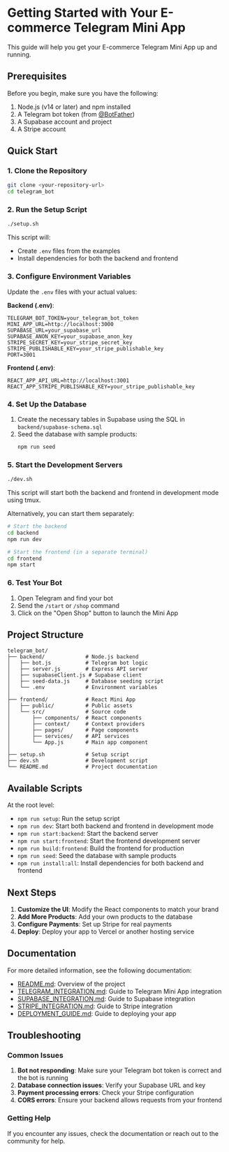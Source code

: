 # Getting Started with Your E-commerce Telegram Mini App

This guide will help you get your E-commerce Telegram Mini App up and running.

## Prerequisites

Before you begin, make sure you have the following:

1. Node.js (v14 or later) and npm installed
2. A Telegram bot token (from [@BotFather](https://t.me/BotFather))
3. A Supabase account and project
4. A Stripe account

## Quick Start

### 1. Clone the Repository

```bash
git clone <your-repository-url>
cd telegram_bot
```

### 2. Run the Setup Script

```bash
./setup.sh
```

This script will:
- Create `.env` files from the examples
- Install dependencies for both the backend and frontend

### 3. Configure Environment Variables

Update the `.env` files with your actual values:

**Backend (.env)**:
```
TELEGRAM_BOT_TOKEN=your_telegram_bot_token
MINI_APP_URL=http://localhost:3000
SUPABASE_URL=your_supabase_url
SUPABASE_ANON_KEY=your_supabase_anon_key
STRIPE_SECRET_KEY=your_stripe_secret_key
STRIPE_PUBLISHABLE_KEY=your_stripe_publishable_key
PORT=3001
```

**Frontend (.env)**:
```
REACT_APP_API_URL=http://localhost:3001
REACT_APP_STRIPE_PUBLISHABLE_KEY=your_stripe_publishable_key
```

### 4. Set Up the Database

1. Create the necessary tables in Supabase using the SQL in `backend/supabase-schema.sql`
2. Seed the database with sample products:
   ```bash
   npm run seed
   ```

### 5. Start the Development Servers

```bash
./dev.sh
```

This script will start both the backend and frontend in development mode using tmux.

Alternatively, you can start them separately:

```bash
# Start the backend
cd backend
npm run dev

# Start the frontend (in a separate terminal)
cd frontend
npm start
```

### 6. Test Your Bot

1. Open Telegram and find your bot
2. Send the `/start` or `/shop` command
3. Click on the "Open Shop" button to launch the Mini App

## Project Structure

```
telegram_bot/
├── backend/             # Node.js backend
│   ├── bot.js           # Telegram bot logic
│   ├── server.js        # Express API server
│   ├── supabaseClient.js # Supabase client
│   ├── seed-data.js     # Database seeding script
│   └── .env             # Environment variables
│
├── frontend/            # React Mini App
│   ├── public/          # Public assets
│   └── src/             # Source code
│       ├── components/  # React components
│       ├── context/     # Context providers
│       ├── pages/       # Page components
│       ├── services/    # API services
│       └── App.js       # Main app component
│
├── setup.sh             # Setup script
├── dev.sh               # Development script
└── README.md            # Project documentation
```

## Available Scripts

At the root level:

- `npm run setup`: Run the setup script
- `npm run dev`: Start both backend and frontend in development mode
- `npm run start:backend`: Start the backend server
- `npm run start:frontend`: Start the frontend development server
- `npm run build:frontend`: Build the frontend for production
- `npm run seed`: Seed the database with sample products
- `npm run install:all`: Install dependencies for both backend and frontend

## Next Steps

1. **Customize the UI**: Modify the React components to match your brand
2. **Add More Products**: Add your own products to the database
3. **Configure Payments**: Set up Stripe for real payments
4. **Deploy**: Deploy your app to Vercel or another hosting service

## Documentation

For more detailed information, see the following documentation:

- [README.md](README.md): Overview of the project
- [TELEGRAM_INTEGRATION.md](TELEGRAM_INTEGRATION.md): Guide to Telegram Mini App integration
- [SUPABASE_INTEGRATION.md](SUPABASE_INTEGRATION.md): Guide to Supabase integration
- [STRIPE_INTEGRATION.md](STRIPE_INTEGRATION.md): Guide to Stripe integration
- [DEPLOYMENT_GUIDE.md](DEPLOYMENT_GUIDE.md): Guide to deploying your app

## Troubleshooting

### Common Issues

1. **Bot not responding**: Make sure your Telegram bot token is correct and the bot is running
2. **Database connection issues**: Verify your Supabase URL and key
3. **Payment processing errors**: Check your Stripe configuration
4. **CORS errors**: Ensure your backend allows requests from your frontend

### Getting Help

If you encounter any issues, check the documentation or reach out to the community for help.
